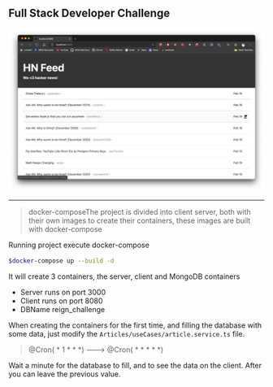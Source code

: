 ## Full Stack Developer Challenge

[![](./ScreenShot_Challenge.png)](./ScreenShot_Challenge.png)

------------
> docker-composeThe project is divided into client server, both with their own images to create their containers, these images are built with docker-compose


Running project execute docker-compose
```bash
$docker-compose up --build -d
```

It will create 3 containers, the server, client and MongoDB containers
- Server runs on port 3000
- Client runs on port 8080
- DBName  reign_challenge

When creating the containers for the first time, and filling the database with some data, just modify the `Articles/useCases/article.service.ts` file.

>  @Cron( *  1  *  *  *)  --->  @Cron( *  *  *  *  *)

Wait a minute for the database to fill, and to see the data on the client. After you can leave the previous value.